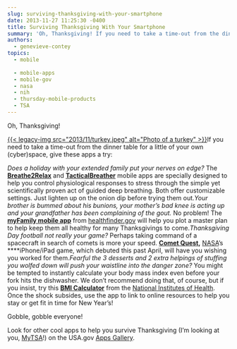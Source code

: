 ```yaml
---
slug: surviving-thanksgiving-with-your-smartphone
date: 2013-11-27 11:25:30 -0400
title: Surviving Thanksgiving With Your Smartphone
summary: 'Oh, Thanksgiving! If you need to take a time-out from the dinner table for a little of your own (cyber)space, give these apps a try: Does a holiday with your extended family put your nerves on edge? The Breathe2Relax and TacticalBreather mobile apps are specially designed to help you control'
authors:
  - genevieve-contey
topics:
  - mobile
  
  - mobile-apps
  - mobile-gov
  - nasa
  - nih
  - thursday-mobile-products
  - TSA
---
```


Oh, Thanksgiving!

[{{< legacy-img src="2013/11/turkey.jpeg" alt="Photo of a turkey" >}}](https://s3.amazonaws.com/digitalgov/_legacy-img/2013/11/turkey.jpeg)If you need to take a time-out from the dinner table for a little of your own (cyber)space, give these apps a try:

_Does a holiday with your extended family put your nerves on edge?_ The [**Breathe2Relax**](http://apps.usa.gov/breathe2relax.shtml) and **[TacticalBreather](http://apps.usa.gov/tactical-breather.shtml)** mobile apps are specially designed to help you control physiological responses to stress through the simple yet scientifically proven act of guided deep breathing. Both offer customizable settings. Just lighten up on the onion dip before trying them out._Your brother is bummed about his bunions, your mother’s bad knee is acting up and your grandfather has been complaining of the gout._ No problem! The [**myFamily mobile app**](http://apps.usa.gov/my-family.shtml) from [healthfinder.gov](http://healthfinder.gov/) will help you plot a master plan to help keep them all healthy for many Thanksgivings to come._Thanksgiving Day football not really your game?_ Perhaps taking command of a spacecraft in search of comets is more your speed. [**Comet Quest**](http://apps.usa.gov/cometquest.shtml)**,** [NASA](http://spaceplace.nasa.gov/comet-quest/en/)’s ****iPhone/iPad game, which debuted this past April, will have you wishing you worked for them._Fearful the 3 desserts and 2 extra helpings of stuffing you wolfed down will push your waistline into the danger zone?_  You might be tempted to instantly calculate your body mass index even before your fork hits the dishwasher. We don’t recommend doing that, of course, but if you insist, try this [**BMI Calculator**](http://apps.usa.gov/bmi-app/) from the [National Institutes of Health](http://www.nhlbi.nih.gov/). Once the shock subsides, use the app to link to online resources to help you stay or get fit in time for New Year’s!

Gobble, gobble everyone!

Look for other cool apps to help you survive Thanksgiving (I&#8217;m looking at you, [MyTSA](http://apps.usa.gov/tsa-app.shtml)!) on the USA.gov [Apps Gallery](http://apps.usa.gov/).